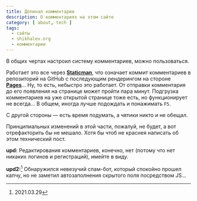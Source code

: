 ```yaml
---
title: Допинал комментарии
description: О комментариях на этом сайте
category: [ about, tech ]
tags:
  - сайты
  - shikhalev.org
  - комментарии
---
```

В общих чертах настроил систему комментариев, можно пользоваться.

Работает это все через **[Staticman][staticman]**, что означает коммит комментариев в репозиторий на GitHub
с последующим рендерингом на стороне **[Pages][pages]**... Ну, то есть, небыстро это работает. От отправки
комментария до его появления на странице может пройти пара минут. Подгрузка комментариев на уже открытой
странице тоже есть, но функционирует не всегда... В общем, иногда лучше подождать и понажимать `F5`.

С другой стороны — есть время подумать, а чятики никто и не обещал.

Принципиальных изменений в этой части, пожалуй, не будет, а вот отрефакторить бы не мешало. Хотя бы чтоб
не краснея написать об этом технический пост.

**upd:** Редактирования комментариев, конечно, нет (потому что нет никаких логинов и регистраций), имейте
в виду.

**upd2:**[^upd2] Обнаружился невезучий спам-бот, который спокойно прошел капчу, но не заметил автозаполнения
скрытого поля посредством JS...

[^upd2]: 2021.03.29

[staticman]: https://staticman.net/
[pages]: https://pages.github.com/
